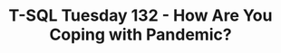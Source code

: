 ---
ref: tsql2sday132
title: T-SQL Tuesday 132 - How Are You Coping with Pandemic?
excerpt: 
tags: [english, community, events, sqlfamily, tsql2sday, wip]
categories: [english, community, events, tsql2sday]
lang: en
locale: en-GB
permalink: /blog/:year/:month/:title/
---